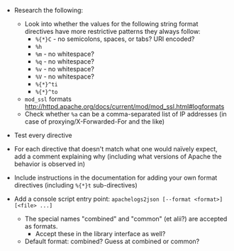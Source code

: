 - Research the following:
    - Look into whether the values for the following string format directives
      have more restrictive patterns they always follow:
        - `%{*}C` - no semicolons, spaces, or tabs?  URI encoded?
        - `%h`
        - `%m` - no whitespace?
        - `%q` - no whitespace?
        - `%v` - no whitespace?
        - `%V` - no whitespace?
        - `%{*}^ti`
        - `%{*}^to`
    - `mod_ssl` formats <http://httpd.apache.org/docs/current/mod/mod_ssl.html#logformats>
    - Check whether `%a` can be a comma-separated list of IP addresses (in case
      of proxying/X-Forwarded-For and the like)

- Test every directive

- For each directive that doesn't match what one would naïvely expect, add a
  comment explaining why (including what versions of Apache the behavior is
  observed in)

- Include instructions in the documentation for adding your own format
  directives (including `%{*}t` sub-directives)

- Add a console script entry point: `apachelogs2json [--format <format>]
  [<file> ...]`
    - The special names "combined" and "common" (et alii?) are accepted as
      formats.
        - Accept these in the library interface as well?
    - Default format: combined?  Guess at combined or common?
